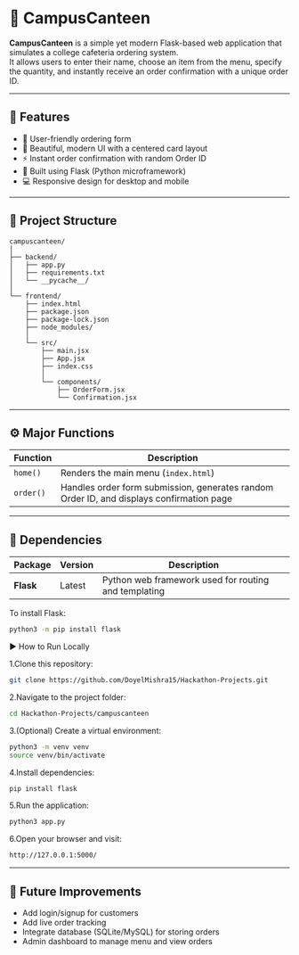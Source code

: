 # 🍔 CampusCanteen

**CampusCanteen** is a simple yet modern Flask-based web application that simulates a college cafeteria ordering system.  
It allows users to enter their name, choose an item from the menu, specify the quantity, and instantly receive an order confirmation with a unique order ID.

---

## 🚀 Features

- 🧾 User-friendly ordering form  
- 💅 Beautiful, modern UI with a centered card layout  
- ⚡ Instant order confirmation with random Order ID  
- 🧠 Built using Flask (Python microframework)  
- 💻 Responsive design for desktop and mobile  

---

## 🧩 Project Structure

```
campuscanteen/
│
├── backend/
│   ├── app.py
│   ├── requirements.txt
│   └── __pycache__/                
│
└── frontend/
    ├── index.html
    ├── package.json
    ├── package-lock.json
    ├── node_modules/               
    │
    └── src/
        ├── main.jsx
        ├── App.jsx
        ├── index.css
        │
        └── components/
            ├── OrderForm.jsx
            └── Confirmation.jsx

```

---

## ⚙️ Major Functions

| Function | Description |
|-----------|--------------|
| `home()` | Renders the main menu (`index.html`) |
| `order()` | Handles order form submission, generates random Order ID, and displays confirmation page |

---

## 🧱 Dependencies

| Package | Version | Description |
|----------|----------|-------------|
| **Flask** | Latest | Python web framework used for routing and templating |

To install Flask:
```bash
python3 -m pip install flask
```
▶️ How to Run Locally

1.Clone this repository:
```bash
git clone https://github.com/DoyelMishra15/Hackathon-Projects.git
```

2.Navigate to the project folder:
```bash
cd Hackathon-Projects/campuscanteen
```

3.(Optional) Create a virtual environment:
```bash
python3 -m venv venv
source venv/bin/activate
```

4.Install dependencies:
```bash
pip install flask
```

5.Run the application:
```bash
python3 app.py
```

6.Open your browser and visit:
```bash
http://127.0.0.1:5000/
```

---

## 🧠 Future Improvements

 - Add login/signup for customers
 - Add live order tracking
 - Integrate database (SQLite/MySQL) for storing orders
 - Admin dashboard to manage menu and view orders
